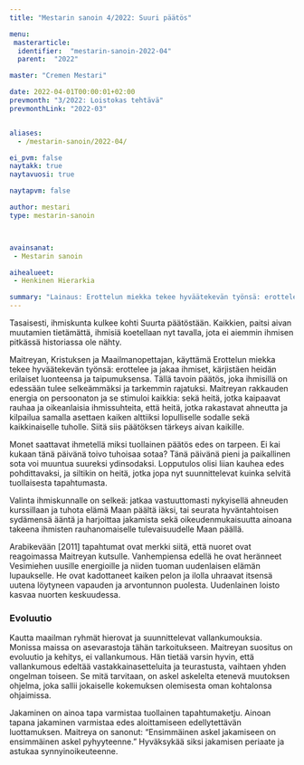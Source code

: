 ```yaml
---
title: "Mestarin sanoin 4/2022: Suuri päätös"

menu:
 masterarticle:
  identifier:  "mestarin-sanoin-2022-04"
  parent:  "2022"

master: "Cremen Mestari"

date: 2022-04-01T00:00:01+02:00
prevmonth: "3/2022: Loistokas tehtävä"
prevmonthLink: "2022-03"


aliases:
  - /mestarin-sanoin/2022-04/

ei_pvm: false
naytakk: true
naytavuosi: true

naytapvm: false

author: mestari
type: mestarin-sanoin



avainsanat:
 - Mestarin sanoin

aihealueet:
 - Henkinen Hierarkia

summary: "Lainaus: Erottelun miekka tekee hyväätekevän työnsä: erottelee ja jakaa ihmiset, kärjistäen heidän erilaiset luonteensa ja taipumuksensa. Tällä tavoin päätös, joka ihmisillä on edessään tulee selkeämmäksi ja tarkemmin rajatuksi. Maitreyan rakkauden energia on persoonaton ja se stimuloi kaikkia: sekä heitä, jotka kaipaavat rauhaa ja oikeanlaisia ihmissuhteita, että heitä, jotka rakastavat ahneutta ja kilpailua samalla asettaen kaiken alttiiksi lopulliselle sodalle sekä kaikkinaiselle tuholle. Siitä siis päätöksen tärkeys aivan kaikille."
---
```

Tasaisesti, ihmiskunta kulkee kohti Suurta päätöstään. Kaikkien, paitsi aivan muutamien tietämättä, ihmisiä koetellaan nyt tavalla, jota ei aiemmin ihmisen pitkässä historiassa ole nähty.

Maitreyan, Kristuksen ja Maailmanopettajan, käyttämä Erottelun miekka tekee hyväätekevän työnsä: erottelee ja jakaa ihmiset, kärjistäen heidän erilaiset luonteensa ja taipumuksensa. Tällä tavoin päätös, joka ihmisillä on edessään tulee selkeämmäksi ja tarkemmin rajatuksi. Maitreyan rakkauden energia on persoonaton ja se stimuloi kaikkia: sekä heitä, jotka kaipaavat rauhaa ja oikeanlaisia ihmissuhteita, että heitä, jotka rakastavat ahneutta ja kilpailua samalla asettaen kaiken alttiiksi lopulliselle sodalle sekä kaikkinaiselle tuholle. Siitä siis päätöksen tärkeys aivan kaikille.

Monet saattavat ihmetellä miksi tuollainen päätös edes on tarpeen. Ei kai kukaan tänä päivänä toivo tuhoisaa sotaa? Tänä päivänä pieni ja paikallinen sota voi muuntua suureksi ydinsodaksi. Lopputulos olisi liian kauhea edes pohdittavaksi, ja siltikin on heitä, jotka jopa nyt suunnittelevat kuinka selvitä tuollaisesta tapahtumasta.

Valinta ihmiskunnalle on selkeä: jatkaa vastuuttomasti nykyisellä ahneuden kurssillaan ja tuhota elämä Maan päältä iäksi, tai seurata hyväntahtoisen sydämensä ääntä ja harjoittaa jakamista sekä oikeudenmukaisuutta ainoana takeena ihmisten rauhanomaiselle tulevaisuudelle Maan päällä.

Arabikevään [2011] tapahtumat ovat merkki siitä, että nuoret ovat reagoimassa Maitreyan kutsulle. Vanhempiensa edellä he ovat heränneet Vesimiehen uusille energioille ja niiden tuoman uudenlaisen elämän lupaukselle. He ovat kadottaneet kaiken pelon ja ilolla uhraavat itsensä uutena löytyneen vapauden ja arvontunnon puolesta. Uudenlainen loisto kasvaa nuorten keskuudessa.

### Evoluutio
Kautta maailman ryhmät hierovat ja suunnittelevat vallankumouksia. Monissa maissa on asevarastoja tähän tarkoitukseen. Maitreyan suositus on evoluutio ja kehitys, ei vallankumous. Hän tietää varsin hyvin, että vallankumous edeltää vastakkainasetteluita ja teurastusta, vaihtaen yhden ongelman toiseen. Se mitä tarvitaan, on askel askelelta etenevä muutoksen ohjelma, joka sallii jokaiselle kokemuksen olemisesta oman kohtalonsa ohjaimissa.

Jakaminen on ainoa tapa varmistaa tuollainen tapahtumaketju. Ainoan tapana jakaminen varmistaa edes aloittamiseen edellytettävän luottamuksen. Maitreya on sanonut: “Ensimmäinen askel jakamiseen on ensimmäinen askel pyhyyteenne.” Hyväksykää siksi jakamisen periaate ja astukaa synnyinoikeuteenne.